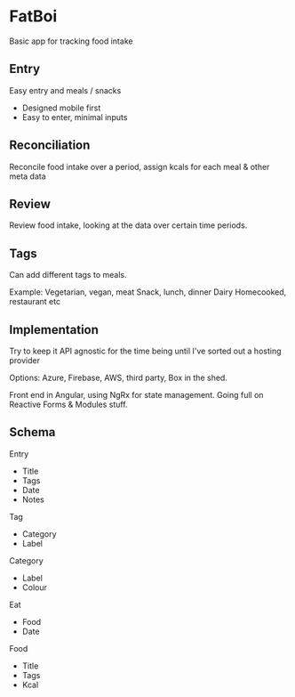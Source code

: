 # FatBoi

Basic app for tracking food intake

## Entry

Easy entry and meals / snacks
-   Designed mobile first
-   Easy to enter, minimal inputs

## Reconciliation

Reconcile food intake over a period, assign kcals for each meal & other meta data

## Review

Review food intake, looking at the data over certain time periods. 

## Tags

Can add different tags to meals.

Example:
Vegetarian, vegan, meat
Snack, lunch, dinner
Dairy
Homecooked, restaurant etc

## Implementation

Try to keep it API agnostic for the time being until I've sorted out a hosting provider

Options:
Azure, Firebase, AWS, third party, Box in the shed. 

Front end in Angular, using NgRx for state management.
Going full on Reactive Forms & Modules stuff. 

## Schema

Entry
-   Title
-   Tags
-   Date
-   Notes

Tag
-   Category
-   Label

Category
-   Label
-   Colour

Eat
-   Food
-   Date

Food
-   Title
-   Tags
-   Kcal